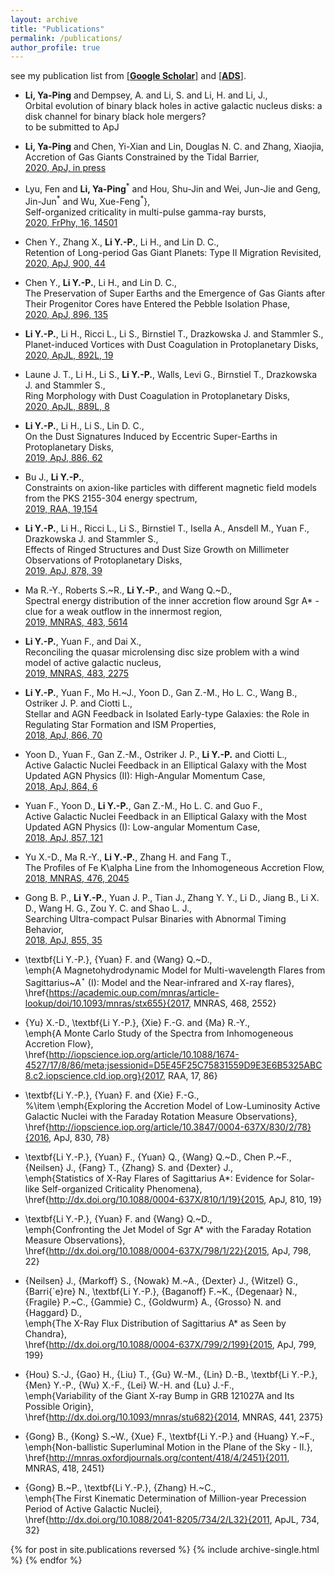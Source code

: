 ```yaml
---
layout: archive
title: "Publications"
permalink: /publications/
author_profile: true
---
```



see my publication list from [\[**Google Scholar**\]](https://scholar.google.com/citations?user=bGL6kUQAAAAJ&hl=en)
and [\[**ADS**\]](https://ui.adsabs.harvard.edu/user/libraries/PkFi6jPtRS-1GXEa9ugtGg).<br/>

* **Li, Ya-Ping** and Dempsey, A. and Li, S. and Li, H. and Li, J., <br/>
    Orbital evolution of binary black holes in active galactic nucleus disks: a disk channel for binary black hole mergers? <br/>
    to be submitted to ApJ

* **Li, Ya-Ping** and Chen, Yi-Xian and Lin, Douglas N. C. and Zhang, Xiaojia,<br/>
    Accretion of Gas Giants Constrained by the Tidal Barrier, <br/>
    [2020, ApJ, in press](https://ui.adsabs.harvard.edu/abs/2020arXiv201102869L)

* Lyu, Fen and **Li, Ya-Ping**$^*$ and Hou, Shu-Jin and Wei, Jun-Jie and
         Geng, Jin-Jun$^*$ and Wu, Xue-Feng$^*$},<br/>
    Self-organized criticality in multi-pulse gamma-ray bursts, <br/>
    [2020, FrPhy, 16, 14501](https://ui.adsabs.harvard.edu/abs/2020FrPhy..1614501L)

* Chen Y., Zhang X., **Li Y.-P.**, Li H., and Lin D. C.,<br/>
    Retention of Long-period Gas Giant Planets: Type II Migration Revisited, <br/>
    [2020, ApJ, 900, 44](https://ui.adsabs.harvard.edu/abs/2020ApJ...900...44C/abstract)
    
* Chen Y., **Li Y.-P.**, Li H., and Lin D. C.,<br/>
    The Preservation of Super Earths and the Emergence of Gas Giants after Their Progenitor Cores have Entered the Pebble Isolation Phase, <br/>
    [2020, ApJ, 896, 135](https://ui.adsabs.harvard.edu/abs/2020ApJ...896..135C/abstract)

* **Li Y.-P.**, Li H., Ricci L., Li S., Birnstiel T.,  Drazkowska J. and Stammler S.,<br/>
    Planet-induced Vortices with Dust Coagulation in Protoplanetary Disks, <br/>
    [2020, ApJL, 892L, 19 ](https://ui.adsabs.harvard.edu/abs/2020ApJ...892L..19L/abstract)
    
* Laune J. T., Li H., Li S., **Li Y.-P.**, Walls, Levi G., Birnstiel T., Drazkowska J. and Stammler S., <br/>
    Ring Morphology with Dust Coagulation in Protoplanetary Disks, <br/>
    [2020, ApJL, 889L, 8](https://ui.adsabs.harvard.edu/abs/2020ApJ...889L...8L/abstract)

   
* **Li Y.-P.**, Li H., Li S., Lin D. C.,<br/>
    On the Dust Signatures Induced by Eccentric Super-Earths in Protoplanetary Disks, <br/>
    [2019, ApJ, 886, 62](https://ui.adsabs.harvard.edu/abs/2019ApJ...886...62L/abstract)
    
* Bu J., **Li Y.-P.**,<br/>
    Constraints on axion-like particles with different magnetic field models from the PKS 2155-304 energy spectrum, <br/>
    [2019, RAA, 19,154](https://ui.adsabs.harvard.edu/abs/2019RAA....19..154B/abstract)

 * **Li Y.-P.**, Li H., Ricci L., Li S., Birnstiel T., Isella A., Ansdell M., Yuan F., Drazkowska J. and Stammler S.,<br/>
    Effects of Ringed Structures and Dust Size Growth on Millimeter Observations of Protoplanetary Disks, <br/>
    [2019, ApJ, 878, 39](https://ui.adsabs.harvard.edu/abs/2019ApJ...878...39L/abstract)

 * Ma R.-Y., Roberts S.~R., **Li Y.-P.**, and Wang Q.~D.,<br/>
    Spectral energy distribution of the inner accretion flow around Sgr A* - clue for a weak outflow in the innermost region, <br/>
    [2019, MNRAS, 483, 5614](https://ui.adsabs.harvard.edu/abs/2019MNRAS.483.5614M/abstract)

 * **Li Y.-P.**, Yuan F., and Dai X.,<br/>
    Reconciling the quasar microlensing disc size problem with a wind model of active galactic nucleus, <br/>
    [2019, MNRAS, 483, 2275](https://ui.adsabs.harvard.edu/abs/2019MNRAS.483.2275L/abstract)

 * **Li Y.-P.**, Yuan F., Mo H.~J., Yoon D., Gan Z.-M., Ho L. C., Wang B., Ostriker J. P. and Ciotti L.,<br/>
    Stellar and AGN Feedback in Isolated Early-type Galaxies: the Role in Regulating Star Formation and ISM Properties, <br/>
    [2018, ApJ, 866, 70](https://ui.adsabs.harvard.edu/abs/2018ApJ...866...70L/abstract)

 * Yoon D., Yuan F., Gan Z.-M., Ostriker J. P., **Li Y.-P.** and Ciotti L., <br/>
    Active Galactic Nuclei Feedback in an Elliptical Galaxy with the Most Updated AGN Physics (II): High-Angular Momentum Case, <br/>
    [2018, ApJ, 864, 6](https://ui.adsabs.harvard.edu/abs/2018ApJ...864....6Y/abstract)


 * Yuan F., Yoon D., **Li Y.-P.**, Gan Z.-M., Ho L. C. and Guo F., <br/>
    Active Galactic Nuclei Feedback in an Elliptical Galaxy with the Most Updated AGN Physics (I): Low-angular Momentum Case, <br/>
    [2018, ApJ, 857, 121](http://iopscience.iop.org/article/10.3847/1538-4357/aab8f8/meta)

 * Yu X.-D., Ma R.-Y., **Li Y.-P.**, Zhang H. and Fang T.,<br/>
    The Profiles of Fe K\alpha Line from the Inhomogeneous Accretion Flow, <br/>
    [2018, MNRAS, 476, 2045](https://academic.oup.com/mnras/article-abstract/476/2/2045/4855948?redirectedFrom=fulltext)

 * Gong B. P., **Li Y.-P.**, Yuan J. P., Tian J., Zhang Y. Y., Li D., Jiang B., Li X. D., Wang H. G., Zou Y. C. and Shao L. J.,<br/>
    Searching Ultra-compact Pulsar Binaries with Abnormal Timing Behavior, <br/>
    [2018, ApJ, 855, 35](http://iopscience.iop.org/article/10.3847/1538-4357/aaac34/meta)

 * \textbf{Li Y.-P.}, {Yuan} F. and  {Wang} Q.~D.,<br/>
    \emph{A Magnetohydrodynamic Model for Multi-wavelength Flares from Sagittarius~A$^\star$ (I): Model and the Near-infrared and X-ray flares},<br/>
    \href{https://academic.oup.com/mnras/article-lookup/doi/10.1093/mnras/stx655}{2017, MNRAS, 468, 2552}

 * {Yu} X.-D., \textbf{Li Y.-P.}, {Xie} F.-G. and {Ma} R.-Y.,<br/>
    \emph{A Monte Carlo Study of the Spectra from Inhomogeneous Accretion Flow},<br/>
    \href{http://iopscience.iop.org/article/10.1088/1674-4527/17/8/86/meta;jsessionid=D5E45F25C75831559D9E3E6B5325ABC8.c2.iopscience.cld.iop.org}{2017, RAA, 17, 86}

    

  * \textbf{Li Y.-P.}, {Yuan} F. and {Xie} F.-G.,<br/>
    %\item
    \emph{Exploring the Accretion Model of Low-Luminosity Active Galactic Nuclei with the Faraday Rotation Measure Observations},<br/>
    \href{http://iopscience.iop.org/article/10.3847/0004-637X/830/2/78}{2016, ApJ, 830, 78}



 * \textbf{Li Y.-P.}, {Yuan} F., {Yuan} Q., {Wang} Q.~D., Chen P.~F., {Neilsen} J., {Fang} T., {Zhang} S. and
	{Dexter} J., <br/>
    \emph{Statistics of X-Ray Flares of Sagittarius A*: Evidence for Solar-like Self-organized Criticality Phenomena}, <br/>
    \href{http://dx.doi.org/10.1088/0004-637X/810/1/19}{2015, ApJ, 810, 19}

* \textbf{Li Y.-P.}, {Yuan} F. and {Wang} Q.~D., <br/>
    \emph{Confronting the Jet Model of Sgr A* with the Faraday Rotation Measure Observations}, <br/>
    \href{http://dx.doi.org/10.1088/0004-637X/798/1/22}{2015, ApJ, 798, 22}

* {Neilsen} J., {Markoff} S., {Nowak} M.~A., {Dexter} J., {Witzel} G., {Barri{\`e}re} N., \textbf{Li Y.-P.}, {Baganoff} F.~K.,
	{Degenaar} N., {Fragile} P.~C., {Gammie} C., {Goldwurm} A., {Grosso} N. and {Haggard} D., <br/>
    \emph{The X-Ray Flux Distribution of Sagittarius A* as Seen by Chandra}, <br/>
    \href{http://dx.doi.org/10.1088/0004-637X/799/2/199}{2015, ApJ, 799, 199}

* {Hou} S.-J., {Gao} H., {Liu} T., {Gu} W.-M.,
	{Lin} D.-B., \textbf{Li Y.-P.}, {Men} Y.-P., {Wu} X.-F.,
	{Lei} W.-H. and {Lu} J.-F., <br/>
    \emph{Variability of the Giant X-ray Bump in GRB 121027A and Its Possible Origin}, <br/>
    \href{http://dx.doi.org/10.1093/mnras/stu682}{2014, MNRAS, 441, 2375}

* {Gong} B., {Kong} S.~W., {Xue} F., \textbf{Li Y.-P.} and
	{Huang} Y.~F., <br/>
    \emph{Non-ballistic Superluminal Motion in the Plane of the Sky - II.}, <br/>
    \href{http://mnras.oxfordjournals.org/content/418/4/2451}{2011, MNRAS, 418, 2451}

* {Gong} B.~P., \textbf{Li Y.-P.}, {Zhang} H.~C., <br/>
    \emph{The First Kinematic Determination of Million-year Precession Period of Active Galactic Nuclei}, <br/>
    \href{http://dx.doi.org/10.1088/2041-8205/734/2/L32}{2011, ApJL, 734, 32}
    

{% for post in site.publications reversed %}
  {% include archive-single.html %}
{% endfor %}


